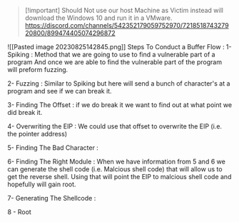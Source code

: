 >[!important] Should Not use our host Machine as Victim instead will download the Windows 10 and run it in a VMware.
https://discord.com/channels/542352179059752970/721851874327920800/899474405074296872

![[Pasted image 20230825142845.png]]
Steps To Conduct a Buffer Flow :
1- Spiking : Method that we are going to use to find a vulnerable part of a program And once we are able to find the vulnerable part of the program will preform fuzzing.

2- Fuzzing : Similar to Spiking but here will send a bunch of character's at a program and see if we can break it.

3- Finding The Offset : if we do break it we want to find out at what point we did break it.

4- Overwriting the EIP : We could use that offset to overwrite the EIP (i.e. the pointer address)

5- Finding The Bad Character : 

6- Finding The Right Module : 
When we have information from 5 and 6 we can generate the shell code (i.e. Malcious shell code) that will allow us to get the reverse shell.
Using that will point the EIP to malcious shell code and hopefully will gain root.

7- Generating The Shellcode : 

8 - Root

